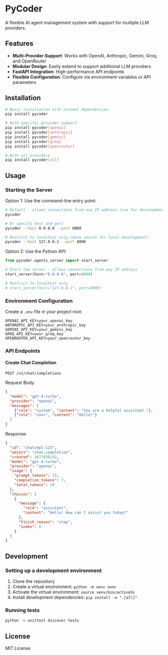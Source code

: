 # PyCoder

A flexible AI agent management system with support for multiple LLM providers.

## Features

- **Multi-Provider Support**: Works with OpenAI, Anthropic, Gemini, Groq, and OpenRouter
- **Modular Design**: Easily extend to support additional LLM providers
- **FastAPI Integration**: High-performance API endpoints
- **Flexible Configuration**: Configure via environment variables or API parameters

## Installation

```bash
# Basic installation with minimal dependencies
pip install pycoder

# With specific provider support
pip install pycoder[openai]
pip install pycoder[anthropic]
pip install pycoder[gemini]
pip install pycoder[groq]
pip install pycoder[openrouter]

# With all providers
pip install pycoder[all]
```

## Usage

### Starting the Server

Option 1: Use the command-line entry point:

```bash
# Default - allows connections from any IP address (use for development or when you need external access)
pycoder

# Or specify host and port
pycoder --host 0.0.0.0 --port 8000

# Restrict to localhost only (more secure for local development)
pycoder --host 127.0.0.1 --port 8000
```

Option 2: Use the Python API:

```python
from pycoder.agents_server import start_server

# Start the server - allows connections from any IP address
start_server(host="0.0.0.0", port=8000)

# Restrict to localhost only
# start_server(host="127.0.0.1", port=8000)
```

### Environment Configuration

Create a `.env` file in your project root:

```
OPENAI_API_KEY=your_openai_key
ANTHROPIC_API_KEY=your_anthropic_key
GEMINI_API_KEY=your_gemini_key
GROQ_API_KEY=your_groq_key
OPENROUTER_API_KEY=your_openrouter_key
```

### API Endpoints

#### Create Chat Completion

```
POST /v1/chat/completions
```

Request Body:
```json
{
  "model": "gpt-4-turbo",
  "provider": "openai", 
  "messages": [
    {"role": "system", "content": "You are a helpful assistant."},
    {"role": "user", "content": "Hello!"}
  ]
}
```

Response:
```json
{
  "id": "chatcmpl-123",
  "object": "chat.completion",
  "created": 1677858242,
  "model": "gpt-4-turbo",
  "provider": "openai",
  "usage": {
    "prompt_tokens": 13,
    "completion_tokens": 7,
    "total_tokens": 20
  },
  "choices": [
    {
      "message": {
        "role": "assistant",
        "content": "Hello! How can I assist you today?"
      },
      "finish_reason": "stop",
      "index": 0
    }
  ]
}
```

## Development

### Setting up a development environment

1. Clone the repository
2. Create a virtual environment: `python -m venv venv`
3. Activate the virtual environment: `source venv/bin/activate`
4. Install development dependencies: `pip install -e ".[all]"`

### Running tests

```bash
python -m unittest discover tests
```

## License

MIT License

